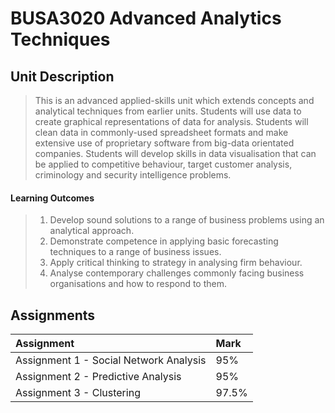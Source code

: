 # BUSA3020 Advanced Analytics Techniques

## Unit Description

> This is an advanced applied-skills unit which extends concepts and analytical techniques from
> earlier units. Students will use data to create graphical representations of data for analysis.
> Students will clean data in commonly-used spreadsheet formats and make extensive use of
> proprietary software from big-data orientated companies. Students will develop skills in data
> visualisation that can be applied to competitive behaviour, target customer analysis,
> criminology and security intelligence problems.

#### Learning Outcomes
> 1. Develop sound solutions to a range of business problems using an analytical approach.
> 2. Demonstrate competence in applying basic forecasting techniques to a range of business issues.
> 3. Apply critical thinking to strategy in analysing firm behaviour.
> 4. Analyse contemporary challenges commonly facing business organisations and how to respond to them.

## Assignments
|Assignment|Mark|
|:----|:----|
|Assignment 1 - Social Network Analysis|95%|
|Assignment 2 - Predictive Analysis|95%|
|Assignment 3 - Clustering|97.5%|

